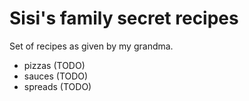 # Sisi's family secret recipes

Set of recipes as given by my grandma.

- pizzas (TODO)
- sauces (TODO)
- spreads (TODO)